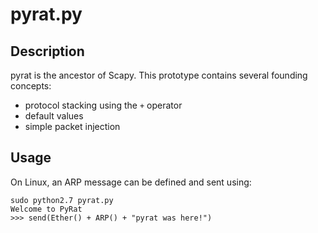 # pyrat.py

## Description

pyrat is the ancestor of Scapy. This prototype contains several founding concepts:
- protocol stacking using the `+` operator
- default values
- simple packet injection

## Usage

On Linux, an ARP message can be defined and sent using:
```
sudo python2.7 pyrat.py 
Welcome to PyRat
>>> send(Ether() + ARP() + "pyrat was here!")
```
